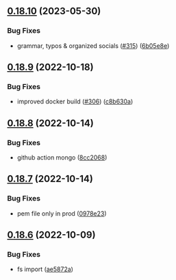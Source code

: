 ## [0.18.10](https://github.com/EddieHubCommunity/api/compare/v0.18.9...v0.18.10) (2023-05-30)


### Bug Fixes

* grammar, typos & organized socials ([#315](https://github.com/EddieHubCommunity/api/issues/315)) ([6b05e8e](https://github.com/EddieHubCommunity/api/commit/6b05e8ed614f8cbb201b4e41c084277b69e2c9d2))



## [0.18.9](https://github.com/EddieHubCommunity/api/compare/v0.18.8...v0.18.9) (2022-10-18)


### Bug Fixes

* improved docker build ([#306](https://github.com/EddieHubCommunity/api/issues/306)) ([c8b630a](https://github.com/EddieHubCommunity/api/commit/c8b630a28281dc2bce43306a520fdfee4bb374e3))



## [0.18.8](https://github.com/EddieHubCommunity/api/compare/v0.18.7...v0.18.8) (2022-10-14)


### Bug Fixes

* github action mongo ([8cc2068](https://github.com/EddieHubCommunity/api/commit/8cc2068c62e6c9ccb70dd30d7ceb1466ad17a5e8))



## [0.18.7](https://github.com/EddieHubCommunity/api/compare/v0.18.6...v0.18.7) (2022-10-14)


### Bug Fixes

* pem file only in prod ([0978e23](https://github.com/EddieHubCommunity/api/commit/0978e23b27c2fe4ef9ceece7383927058d5d5c82))



## [0.18.6](https://github.com/EddieHubCommunity/api/compare/v0.18.5...v0.18.6) (2022-10-09)


### Bug Fixes

* fs import ([ae5872a](https://github.com/EddieHubCommunity/api/commit/ae5872a8907e51a1e56e6390a8da6d0c3c8fbeb1))



